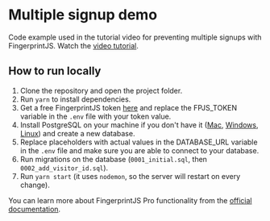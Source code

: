 # Multiple signup demo
Code example used in the tutorial video for preventing multiple signups with FingerprintJS. 
Watch the [video tutorial](https://www.youtube.com/watch?v=jWX9P5_jZn8).

## How to run locally
1. Clone the repository and open the project folder.
2. Run `yarn` to install dependencies.
3. Get a free FingerprintJS token [here](https://dashboard.fingerprintjs.com/signup) and replace the FPJS_TOKEN variable in the `.env` file with your token value.
4. Install PostgreSQL on your machine if you don't have it ([Mac](https://medium.com/@viviennediegoencarnacion/getting-started-with-postgresql-on-mac-e6a5f48ee399), [Windows](https://www.microfocus.com/documentation/idol/IDOL_12_0/MediaServer/Guides/html/English/Content/Getting_Started/Configure/_TRN_Set_up_PostgreSQL.htm), [Linux](https://phoenixnap.com/kb/how-to-install-postgresql-on-ubuntu)) and create a new database.
5. Replace placeholders with actual values in the DATABASE_URL variable in the `.env` file and make sure you are able to connect to your database.
6. Run migrations on the database (`0001_initial.sql`, then `0002_add_visitor_id.sql`).
7. Run `yarn start` (it uses `nodemon`, so the server will restart on every change).

You can learn more about FingerprintJS Pro functionality from the [official documentation](https://dev.fingerprintjs.com/docs).
